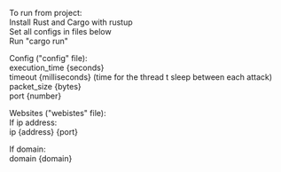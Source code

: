 To run from project: </br>
Install Rust and Cargo with rustup </br>
Set all configs in files below </br>
Run "cargo run" 

Config ("config" file): </br>
execution_time {seconds} </br>
timeout {milliseconds} (time for the thread t sleep between each attack) </br>
packet_size {bytes} </br>
port {number} </br>

Websites ("webistes" file): </br>
If ip address: </br>
ip {address} {port}

If domain: </br>
domain {domain}